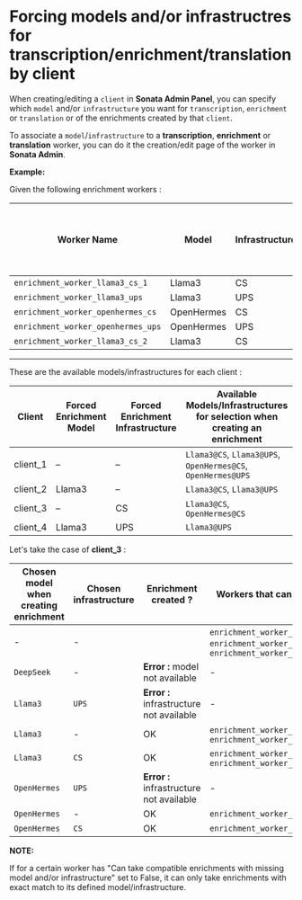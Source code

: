 # Forcing models and/or infrastructres for transcription/enrichment/translation by client

When creating/editing a `client` in **Sonata Admin Panel**, you can specify which `model` and/or `infrastructure` you want for `transcription`, `enrichment` or `translation` or  of the enrichments created by that `client`.

To associate a `model`/`infrastructure` to a **transcription**, **enrichment** or **translation** worker, you can do it the creation/edit page of the worker in **Sonata Admin**.

**Example:**

Given the following enrichment workers :

| Worker Name                            | Model      | Infrastructure | Can take compatible enrichments with missing model and/or infrastructure|
|----------------------------------------|------------|----------------|-------------------------------------------------------------------------|
| `enrichment_worker_llama3_cs_1`        | Llama3     | CS             | True
| `enrichment_worker_llama3_ups`         | Llama3     | UPS            | True
| `enrichment_worker_openhermes_cs`      | OpenHermes | CS             | True
| `enrichment_worker_openhermes_ups`     | OpenHermes | UPS            | True
| `enrichment_worker_llama3_cs_2`        | Llama3     | CS             | True

---

These are the available models/infrastructures for each client :

| Client     | Forced Enrichment Model  | Forced Enrichment Infrastructure  | Available Models/Infrastructures for selection when creating an enrichment|
|------------|--------------------------|----------------------------------|----------------------------------------------------------------------------|
| client_1   | –                        | –                                | `Llama3@CS`, `Llama3@UPS`, `OpenHermes@CS`, `OpenHermes@UPS`               |
| client_2   | Llama3                   | –                                | `Llama3@CS`, `Llama3@UPS`                                                  |
| client_3   | –                        | CS                               | `Llama3@CS`, `OpenHermes@CS`                                               |
| client_4   | Llama3                   | UPS                              | `Llama3@UPS`                                                               |

Let's take the case of **client_3** :


| Chosen model when creating enrichment| Chosen infrastructure | Enrichment created ?                  |Workers that can take the job                                    |
|--------------------------------------|-----------------------|---------------------------------------|-----------------------------------------------------------------|
| -                                    | -                     |                                       | `enrichment_worker_llama3_cs_1`, `enrichment_worker_llama3_cs_2`, `enrichment_worker_openhermes_cs`|
| `DeepSeek`                           | -                     | **Error :** model not available           | -                                                               |
| `Llama3`                             | `UPS`                 | **Error :** infrastructure not available  | -                                                               |
| `Llama3`                             | -                     | OK                                    | `enrichment_worker_llama3_cs_1`, `enrichment_worker_llama3_cs_2`|
| `Llama3`                             | `CS`                  | OK                                    | `enrichment_worker_llama3_cs_1`, `enrichment_worker_llama3_cs_2`|
| `OpenHermes`                         | `UPS`                 | **Error :** infrastructure not available  | -                                                               |
| `OpenHermes`                         | -                     | OK                                    | `enrichment_worker_openhermes_cs`                               |
| `OpenHermes`                         | `CS`                  | OK                                    | `enrichment_worker_openhermes_cs`                               |

**NOTE:**

If for a certain worker has "Can take compatible enrichments with missing model and/or infrastructure" set to False, it can only take enrichments with exact match to its defined model/infrastructure.
